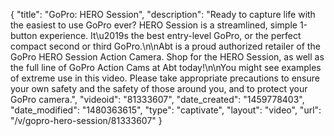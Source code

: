 {
    "title": "GoPro: HERO Session",
    "description": "Ready to capture life with the easiest to use GoPro ever? HERO Session is a streamlined, simple 1-button experience. It\u2019s the best entry-level GoPro, or the perfect compact second or third GoPro.\n\nAbt is a proud authorized retailer of the GoPro HERO Session Action Camera. Shop for the HERO Session, as well as the full line of GoPro Action Cams at Abt today!\n\nYou might see examples of extreme use in this video. Please take appropriate precautions to ensure your own safety and the safety of those around you, and to protect your GoPro camera.",
    "videoid": "81333607",
    "date_created": "1459778403",
    "date_modified": "1480363615",
    "type": "captivate",
    "layout": "video",
    "url": "\/v\/gopro-hero-session\/81333607"
}